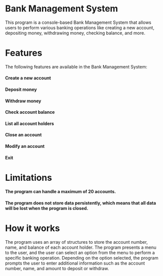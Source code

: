 # Bank Management System
This program is a console-based Bank Management System that allows users to perform various banking operations like creating a new account, depositing money, withdrawing money, checking balance, and more.

# Features
The following features are available in the Bank Management System:

#### Create a new account
#### Deposit money
#### Withdraw money
#### Check account balance
#### List all account holders
#### Close an account
#### Modify an account
#### Exit
# Limitations
#### The program can handle a maximum of 20 accounts.
#### The program does not store data persistently, which means that all data will be lost when the program is closed.
# How it works
The program uses an array of structures to store the account number, name, and balance of each account holder. The program presents a menu to the user, and the user can select an option from the menu to perform a specific banking operation. Depending on the option selected, the program prompts the user to enter additional information such as the account number, name, and amount to deposit or withdraw.
